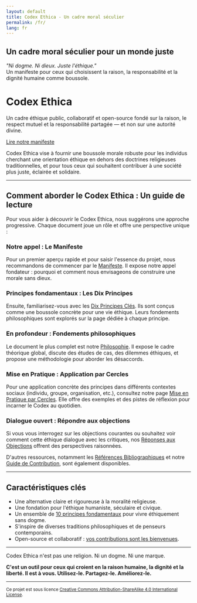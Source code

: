 ```yaml
---
layout: default
title: Codex Ethica - Un cadre moral séculier
permalink: /fr/
lang: fr
---
```


## Un cadre moral séculier pour un monde juste

*"Ni dogme. Ni dieux. Juste l'éthique."*  
Un manifeste pour ceux qui choisissent la raison, la responsabilité et la dignité humaine comme boussole.

<div class="text-center pt-4 pb-5">
  <h1 class="display-4">Codex Ethica</h1>
  <p class="lead mb-4">Un cadre éthique public, collaboratif et open-source fondé sur la raison, le respect mutuel et la responsabilité partagée — et non sur une autorité divine.</p>
  <p><a href="{{ '/fr/manifesto/' | relative_url }}" class="btn btn-outline-codex btn-lg">Lire notre manifeste</a></p>
</div>

<div class="container">
  <div class="row mb-4">
    <div class="col-md-8 mx-auto text-center">
      <p class="h5 mb-4">Codex Ethica vise à fournir une boussole morale robuste pour les individus cherchant une orientation éthique en dehors des doctrines religieuses traditionnelles, et pour tous ceux qui souhaitent contribuer à une société plus juste, éclairée et solidaire.</p>
    </div>
  </div>

  <hr class="my-5">

  <div class="row">
    <div class="col-12 text-center mb-4">
      <h2>Comment aborder le Codex Ethica : Un guide de lecture</h2>
      <p>Pour vous aider à découvrir le Codex Ethica, nous suggérons une approche progressive. Chaque document joue un rôle et offre une perspective unique :</p>
    </div>
  </div>

  <div class="row justify-content-center">
    <div class="col-md-5 mb-4 reading-guide-item">
      <h3>Notre appel : Le Manifeste</h3>
      <p>Pour un premier aperçu rapide et pour saisir l'essence du projet, nous recommandons de commencer par le <a href="{{ '/fr/manifesto/' | relative_url }}">Manifeste</a>. Il expose notre appel fondateur : pourquoi et comment nous envisageons de construire une morale sans dieux.</p>
    </div>
    <div class="col-md-5 mb-4 reading-guide-item">
      <h3>Principes fondamentaux : Les Dix Principes</h3>
      <p>Ensuite, familiarisez-vous avec les <a href="{{ '/fr/principes/' | relative_url }}">Dix Principes Clés</a>. Ils sont conçus comme une boussole concrète pour une vie éthique. Leurs fondements philosophiques sont explorés sur la page dédiée à chaque principe.</p>
    </div>
  </div>
  <div class="row justify-content-center">
    <div class="col-md-5 mb-4 reading-guide-item">
      <h3>En profondeur : Fondements philosophiques</h3>
      <p>Le document le plus complet est notre <a href="{{ '/fr/philosophie/' | relative_url }}">Philosophie</a>. Il expose le cadre théorique global, discute des études de cas, des dilemmes éthiques, et propose une méthodologie pour aborder les désaccords.</p>
    </div>
    <div class="col-md-5 mb-4 reading-guide-item">
      <h3>Mise en Pratique : Application par Cercles</h3>
      <p>Pour une application concrète des principes dans différents contextes sociaux (individu, groupe, organisation, etc.), consultez notre page <a href="{{ '/fr/practicum/' | relative_url }}">Mise en Pratique par Cercles</a>. Elle offre des exemples et des pistes de réflexion pour incarner le Codex au quotidien.</p>
    </div>
  </div>
  <div class="row justify-content-center">
    <div class="col-md-5 mb-4 reading-guide-item">
      <h3>Dialogue ouvert : Répondre aux objections</h3>
      <p>Si vous vous interrogez sur les objections courantes ou souhaitez voir comment cette éthique dialogue avec les critiques, nos <a href="{{ '/fr/objections/' | relative_url }}">Réponses aux Objections</a> offrent des perspectives raisonnées.</p>
    </div>
  </div>

  <div class="row mt-4">
    <div class="col-12 text-center">
      <p>D'autres ressources, notamment les <a href="{{ '/fr/references/' | relative_url }}">Références Bibliographiques</a> et notre <a href="{{ '/fr/contributing/' | relative_url }}">Guide de Contribution</a>, sont également disponibles.</p>
    </div>
  </div>

  <hr class="my-5">

  <div class="row">
    <div class="col-md-8 mx-auto">
      <h2 class="text-center mb-4">Caractéristiques clés</h2>
      <ul class="list-group list-group-flush">
        <li class="list-group-item">Une alternative claire et rigoureuse à la moralité religieuse.</li>
        <li class="list-group-item">Une fondation pour l'éthique humaniste, séculaire et civique.</li>
        <li class="list-group-item">Un ensemble de <a href="{{ '/fr/principes/' | relative_url }}">10 principes fondamentaux</a> pour vivre éthiquement sans dogme.</li>
        <li class="list-group-item">S'inspire de diverses traditions philosophiques et de penseurs contemporains.</li>
        <li class="list-group-item">Open-source et collaboratif : <a href="{{ '/fr/contributing/' | relative_url }}">vos contributions sont les bienvenues</a>.</li>
      </ul>
    </div>
  </div>

  <hr class="my-5">

  <div class="text-center mt-5 mb-4">
    <p class="lead">Codex Ethica n'est pas une religion. Ni un dogme. Ni une marque.</p>
    <p><strong>C'est un outil pour ceux qui croient en la raison humaine, la dignité et la liberté. Il est à vous. Utilisez-le. Partagez-le. Améliorez-le.</strong></p>
  </div>

</div>

---

<p class="text-center">
  <small>Ce projet est sous licence <a href="{{ '/fr/LICENSE.txt' | relative_url }}">Creative Commons Attribution-ShareAlike 4.0 International License</a>.</small>
</p> 
